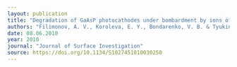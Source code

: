 ```yaml
---
layout: publication
title: "Degradation of GaAsP photocathodes under bombardment by ions of residual gases"
authors: "Filimonov, A. V., Koroleva, E. Y., Bondarenko, V. B. & Tyukin, V. Y."
date: 08.06.2010
year: 2010
journal: "Journal of Surface Investigation"
source: https://doi.org/10.1134/S1027451010030250
---
```

